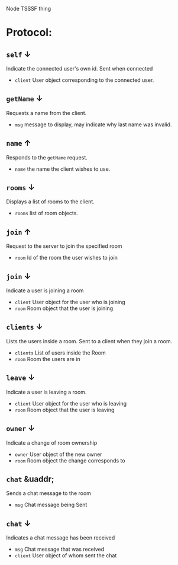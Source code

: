 Node TSSSF thing

# Protocol:

## `self` &darr;
Indicate the connected user's own id. Sent when connected
* `client` User object corresponding to the connected user.

## `getName` &darr;
Requests a name from the client.
* `msg` message to display, may indicate why last name was invalid.

## `name` &uarr;
Responds to the `getName` request.
* `name` the name the client wishes to use.

## `rooms` &darr;
Displays a list of rooms to the client.
* `rooms` list of room objects.

## `join` &uarr;
Request to the server to join the specified room
* `room` Id of the room the user wishes to join

## `join` &darr;
Indicate a user is joining a room
* `client` User object for the user who is joining
* `room` Room object that the user is joining

## `clients` &darr;
Lists the users inside a room. Sent to a client when they join a room.
* `clients` List of users inside the Room
* `room` Room the users are in

## `leave` &darr;
Indicate a user is leaving a room.
* `client` User object for the user who is leaving
* `room` Room object that the user is leaving

## `owner` &darr;
Indicate a change of room ownership
* `owner` User object of the new owner
* `room` Room object the change corresponds to

## `chat` &uaddr;
Sends a chat message to the room
* `msg` Chat message being Sent

## `chat` &darr;
Indicates a chat message has been received
* `msg` Chat message that was received
* `client` User object of whom sent the chat
